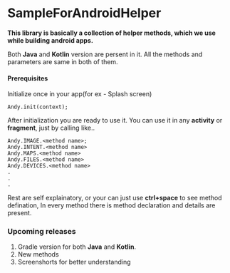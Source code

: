 # SampleForAndroidHelper

<b>This library is basically a collection of helper methods, which we use while building android apps.</b>

Both <b>Java</b> and <b>Kotlin</b> version are persent in it. All the methods and parameters are same in both of them.

#### Prerequisites
Initialize once in your app(for ex - Splash screen)
```
Andy.init(context);
```

After initialization you are ready to use it. You can use it in any <b>activity</b> or <b>fragment</b>, just by calling like..
```
Andy.IMAGE.<method name>;
Andy.INTENT.<method name>
Andy.MAPS.<method name>
Andy.FILES.<method name>
Andy.DEVICES.<method name>
.
.
.
```

Rest are self explainatory, or your can just use <b>ctrl+space</b> to see method defination, In every method there is method declaration and details are present.

### Upcoming releases
 1. Gradle version for both <b>Java</b> and <b>Kotlin</b>.
 2. New methods
 3. Screenshorts for better understanding
